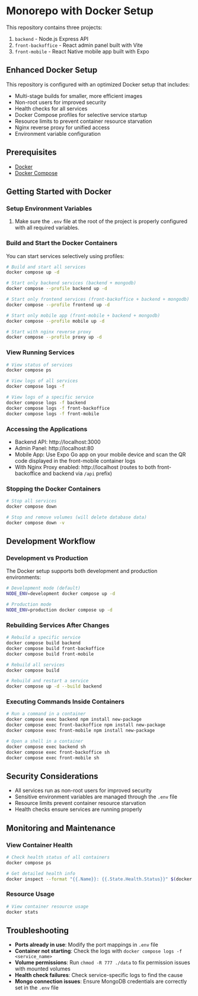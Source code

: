 # Monorepo with Docker Setup

This repository contains three projects:
1. `backend` - Node.js Express API
2. `front-backoffice` - React admin panel built with Vite
3. `front-mobile` - React Native mobile app built with Expo

## Enhanced Docker Setup

This repository is configured with an optimized Docker setup that includes:

- Multi-stage builds for smaller, more efficient images
- Non-root users for improved security
- Health checks for all services
- Docker Compose profiles for selective service startup
- Resource limits to prevent container resource starvation
- Nginx reverse proxy for unified access
- Environment variable configuration

## Prerequisites

- [Docker](https://docs.docker.com/get-docker/)
- [Docker Compose](https://docs.docker.com/compose/install/)

## Getting Started with Docker

### Setup Environment Variables

1. Make sure the `.env` file at the root of the project is properly configured with all required variables.

### Build and Start the Docker Containers

You can start services selectively using profiles:

```bash
# Build and start all services
docker compose up -d

# Start only backend services (backend + mongodb)
docker compose --profile backend up -d

# Start only frontend services (front-backoffice + backend + mongodb)
docker compose --profile frontend up -d

# Start only mobile app (front-mobile + backend + mongodb)
docker compose --profile mobile up -d

# Start with nginx reverse proxy
docker compose --profile proxy up -d
```

### View Running Services

```bash
# View status of services
docker compose ps

# View logs of all services
docker compose logs -f

# View logs of a specific service
docker compose logs -f backend
docker compose logs -f front-backoffice
docker compose logs -f front-mobile
```

### Accessing the Applications

- Backend API: http://localhost:3000
- Admin Panel: http://localhost:80
- Mobile App: Use Expo Go app on your mobile device and scan the QR code displayed in the front-mobile container logs
- With Nginx Proxy enabled: http://localhost (routes to both front-backoffice and backend via `/api` prefix)

### Stopping the Docker Containers

```bash
# Stop all services
docker compose down

# Stop and remove volumes (will delete database data)
docker compose down -v
```

## Development Workflow

### Development vs Production

The Docker setup supports both development and production environments:

```bash
# Development mode (default)
NODE_ENV=development docker compose up -d

# Production mode
NODE_ENV=production docker compose up -d
```

### Rebuilding Services After Changes

```bash
# Rebuild a specific service
docker compose build backend
docker compose build front-backoffice
docker compose build front-mobile

# Rebuild all services
docker compose build

# Rebuild and restart a service
docker compose up -d --build backend
```

### Executing Commands Inside Containers

```bash
# Run a command in a container
docker compose exec backend npm install new-package
docker compose exec front-backoffice npm install new-package
docker compose exec front-mobile npm install new-package

# Open a shell in a container
docker compose exec backend sh
docker compose exec front-backoffice sh
docker compose exec front-mobile sh
```

## Security Considerations

- All services run as non-root users for improved security
- Sensitive environment variables are managed through the `.env` file
- Resource limits prevent container resource starvation
- Health checks ensure services are running properly

## Monitoring and Maintenance

### View Container Health

```bash
# Check health status of all containers
docker compose ps

# Get detailed health info
docker inspect --format "{{.Name}}: {{.State.Health.Status}}" $(docker compose ps -q)
```

### Resource Usage

```bash
# View container resource usage
docker stats
```

## Troubleshooting

- **Ports already in use**: Modify the port mappings in `.env` file
- **Container not starting**: Check the logs with `docker compose logs -f <service_name>`
- **Volume permissions**: Run `chmod -R 777 ./data` to fix permission issues with mounted volumes
- **Health check failures**: Check service-specific logs to find the cause
- **Mongo connection issues**: Ensure MongoDB credentials are correctly set in the `.env` file 